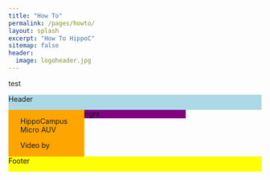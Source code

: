 ```yaml
---
title: "How To"
permalink: /pages/howto/
layout: splash
excerpt: "How To HippoC"
sitemap: false
header:
  image: logoheader.jpg
---
```

<style>
  .container{
    width: 100%;
    margin: 0 auto;
  }
  
  .header{
    height: 30px;
    background-color: lightblue;
  }
  
  .two_container{
  
  }
  .container_left{  
    background-color: orange;
    float: left;
    width: 30%;
  }
  
  .container_right{
    background-color: purple;
    width: 70%;
  }
  
  .footer{
    background-color: yellow;
    height: 30px; 
  }



</style>
test

<div class="container">
  <div class="header">Header</div>
  <div class="two_container">
    <div class="container_left"><ul>HippoCampus Micro AUV</ul><ul> Video by</ul></div>
    <div class="container_right">right</div>
    <div style="clear:both;"></div>
  </div>
  <div class="footer">Footer</div>
</div>
